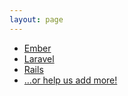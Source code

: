 ```yaml
---
layout: page
---
```


* [Ember](/ember)
* [Laravel](/laravel)
* [Rails](/rails)
* […or help us add more!](/contribute)

